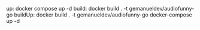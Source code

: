 up:
docker compose up -d
build:
docker build . -t gemanueldev/audiofunny-go
buildUp:
docker build . -t gemanueldev/audiofunny-go
docker-compose up -d
